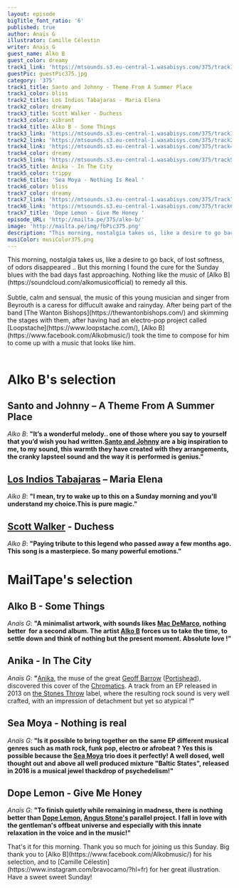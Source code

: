 ```yaml
---
layout: episode
bigTitle_font_ratio: '6'
published: true
author: Anaïs G
illustrator: Camille Célestin
writer: Anaïs G
guest_name: Alko B
guest_color: dreamy
track1_link: 'https://mtsounds.s3.eu-central-1.wasabisys.com/375/track1.mp3'
guestPic: guestPic375.jpg
category: '375'
track1_title: Santo and Johnny - Theme From A Summer Place
track1_color: bliss
track2_title: Los Indios Tabajaras - Maria Elena
track2_color: dreamy
track3_title: Scott Walker - Duchess
track3_color: vibrant
track4_title: Alko B - Some Things
track3_link: 'https://mtsounds.s3.eu-central-1.wasabisys.com/375/track3.mp3'
track2_link: 'https://mtsounds.s3.eu-central-1.wasabisys.com/375/track2.mp3'
track4_link: 'https://mtsounds.s3.eu-central-1.wasabisys.com/375/track4.mp3'
track4_color: dreamy
track5_link: 'https://mtsounds.s3.eu-central-1.wasabisys.com/375/track5.mp3'
track5_title: Anika - In The City
track5_color: trippy
track6_title: 'Sea Moya - Nothing Is Real '
track6_color: bliss
track7_color: dreamy
track7_link: 'https://mtsounds.s3.eu-central-1.wasabisys.com/375/Track7.mp3'
track6_link: 'https://mtsounds.s3.eu-central-1.wasabisys.com/375/track6.mp3'
track7_title: 'Dope Lemon - Give Me Honey '
episode_URL: 'http://mailta.pe/375/alko-b/'
image: 'http://mailta.pe/img/fbPic375.png'
description: "This morning, nostalgia takes us, like a desire to go back, of lost softness, of odors disappeared .. But this morning I found the cure for the Sunday blues with the bad days fast approaching. Nothing like the music of Alko B to remedy all this.\_"
musiColor: musiColor375.png
---
```

<p id="introduction">This morning, nostalgia takes us, like a desire to go back, of lost softness, of odors disappeared .. But this morning I found the cure for the Sunday blues with the bad days fast approaching. Nothing like the music of [Alko B](https://soundcloud.com/alkomusicofficial) to remedy all this.  
<br><br>Subtle, calm and sensual, the music of this young musician and singer from Beyrouth is a caress for diffucult awake and rainyday. After being part of the band [The Wanton Bishops](https://thewantonbishops.com/) and skimming the stages with them, after having had an electro-pop project called [Loopstache](https://www.loopstache.com/), [Alko B](https://www.facebook.com/Alkobmusic/) took the time to compose for him to come up with a music that looks like him.<br><br>
</p>

# Alko B's selection

## Santo and Johnny – A Theme From A Summer Place
_Alko B_: **"**It’s a wonderful melody.. one of those where you say to yourself that you’d wish you had written.[Santo and Johnny](https://fr.wikipedia.org/wiki/Santo_%26_Johnny) are a big inspiration to me, to my sound, this warmth they have created with they arrangements, the cranky lapsteel sound and the way it is performed is genius.**"**

## [Los Indios Tabajaras](https://en.wikipedia.org/wiki/Los_Indios_Tabajaras) – Maria Elena
_Alko B_: **"**I mean, try to wake up to this on a Sunday morning and you'll understand my choice.This is pure magic.**"**

## [Scott Walker](https://fr.wikipedia.org/wiki/Scott_Walker) - Duchess  
_Alko B_: **"**Paying tribute to this legend who passed away a few months ago. This song is a masterpiece. So many powerful emotions.**"**


# MailTape's selection

## Alko B - Some Things
_Anaïs G_: **"**A minimalist artwork, with sounds likes [Mac DeMarco](https://www.facebook.com/MacDeMarcoBand/), nothing better  for a second album. The artist [Alko B](https://soundcloud.com/alkomusicofficial) forces us to take the time, to settle down and think of nothing but the present moment. Absolute love !**"**

## Anika - In The City
_Anaïs G_: **"**[Anika](https://www.stonesthrow.com/anika), the muse of the great [Geoff Barrow](https://fr.wikipedia.org/wiki/Geoff_Barrow) ([Portishead](https://fr.wikipedia.org/wiki/Portishead_(groupe))), discovered this cover of the [Chromatics](https://fr.wikipedia.org/wiki/Chromatics). A track from an EP released in 2013 on [the Stones Throw](https://www.stonesthrow.com/) label, where the resulting rock sound is very well crafted, with an impression of detachment but yet so atypical !**"**

## Sea Moya - Nothing is real
_Anaïs G_: **"**Is it possible to bring together on the same EP different musical genres such as math rock, funk pop, electro or afrobeat ? Yes this is possible because the [Sea Moya](https://seamoya.bandcamp.com/) trio does it perfectly! A well dosed, well thought out and above all well produced mixture "Baltic States", released in 2016 is a musical jewel thackdrop of psychedelism!**"**

## Dope Lemon - Give Me Honey
_Anaïs G_: **"**To finish quietly while remaining in madness, there is nothing better than [Dope Lemon](https://www.dopelemon.com/), [Angus Stone's](https://fr.wikipedia.org/wiki/Angus_Stone) parallel project. I fall in love with the gentleman's offbeat universe and especially with this innate relaxation in the voice and in the music!**"**


<p id="outroduction"> That's it for this morning. Thank you so much for joining us this Sunday. Big thank you to [Alko B](https://www.facebook.com/Alkobmusic/) for his selection, and to [Camille Célestin](https://www.instagram.com/bravocamo/?hl=fr) for her great illustration. Have a sweet sweet Sunday!</p>
